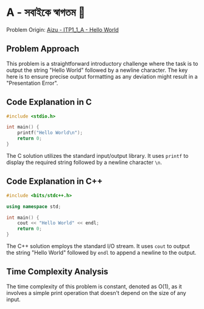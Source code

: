 # A - সবাইকে স্বাগতম 👋

Problem Origin: [Aizu - ITP1_1_A - Hello World](https://judge.u-aizu.ac.jp/onlinejudge/description.jsp?id=ITP1_1_A)

## Problem Approach

This problem is a straightforward introductory challenge where the task is to output the string "Hello World" followed by a newline character. The key here is to ensure precise output formatting as any deviation might result in a "Presentation Error".

## Code Explanation in C

```c
#include <stdio.h>

int main() {
    printf("Hello World\n");
    return 0;
}
```

The C solution utilizes the standard input/output library. It uses `printf` to display the required string followed by a newline character `\n`.

## Code Explanation in C++

```cpp
#include <bits/stdc++.h>

using namespace std;

int main() {
    cout << "Hello World" << endl;
    return 0;
}
```

The C++ solution employs the standard I/O stream. It uses `cout` to output the string "Hello World" followed by `endl` to append a newline to the output.

## Time Complexity Analysis

The time complexity of this problem is constant, denoted as O(1), as it involves a simple print operation that doesn't depend on the size of any input.
